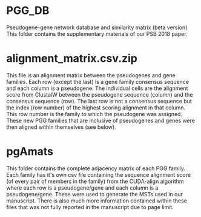 # PGG_DB
Pseudogene-gene network database and similarity matrix (beta version)
This folder contains the supplementary materials of our PSB 2018 paper.

# alignment_matrix.csv.zip
This file is an alignment matrix between the pseudogenes and gene families. Each row (except the last) is a gene family consensus sequence and each column is a pseudogene. The individual cells are the alignment score from ClustalW between the pseudogene sequence (column) and the consensus sequence (row). The last row is not a consensus sequence but the index (row number) of the highest scoring alignment in that column. This row number is the family to which the pseudogene was assigned. These new PGG families that are inclusive of pseudogenes and genes were then aligned within themselves (see below).

# pgAmats
This folder contains the complete adjacency matrix of each PGG family. Each family has it's own csv file containing the sequence alignment score (of every pair of members in the family) from the CUDA-align algorithm where each row is a pseudogene/gene and each column is a pseudogene/gene. These were used to generate the MSTs used in our manuscript. There is also much more information contained within these files that was not fully reported in the manuscript due to page limit.
